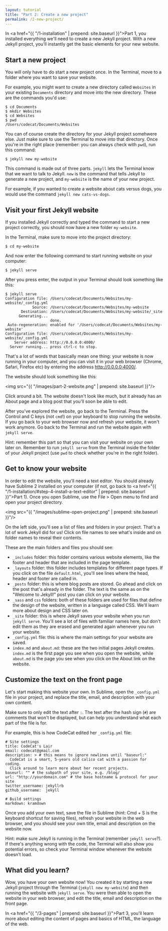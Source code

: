 ```yaml
---
layout: tutorial
title: "Part 2: Create a new project"
permalink: /2-new-project/
---
```


In <a href="{{ "/1-installation" | prepend: site.baseurl }}">Part 1</a>, you installed everything we'll need to create a new Jekyll project. With a new Jekyll project, you'll instantly get the basic elements for your new website.

## Start a new project

You will only have to do start a new project once. In the Terminal, move to a folder where you want to save your website. 

For example, you might want to create a new directory called `Websites` in your existing `Documents` directory and move into the new directory. These are the commands you'd use:

	$ cd Documents
	$ mkdir Websites
	$ cd Websites
	$ pwd
	/Users/codecat/Documents/Websites

You can of course create the directory for your Jekyll project somehwere else. Just make sure to use the Terminal to move into that directory. Once you're in the right place (remember: you can always check with `pwd`), run this command:

	$ jekyll new my-website

This command is made out of three parts. `jekyll` lets the Terminal know that we want to talk to Jekyll. `new` is the command that tells Jekyll to generate a new project, and `my-website` is the name of your new project. 

For example, if you wanted to create a website about cats versus dogs, you would use the command `jekyll new cats-vs-dogs`.

## Visit your first Jekyll website

If you installed Jekyll correctly and typed the command to start a new project correctly, you should now have a new folder `my-website`.

In the Terminal, make sure to move into the project directory:

	$ cd my-website

And now enter the following command to start running website on your computer:

	$ jekyll serve

After you press enter, the output in your Terminal should look something like this:

	$ jekyll serve
	Configuration file: /Users/codecat/Documents/Websites/my-website/_config.yml
	            Source: /Users/codecat/Documents/Websites/my-website
	       Destination: /Users/codecat/Documents/Websites/my-website/_site
	      Generating... 
	                    done.
	 Auto-regeneration: enabled for '/Users/codecat/Documents/Websites/my-website'
	Configuration file: /Users/codecat/Documents/Websites/my-website/_config.yml
	    Server address: http://0.0.0.0:4000/
	  Server running... press ctrl-c to stop.

That's a lot of words that basically mean one thing: your website is now running in your computer, and you can visit it in your web browser (Chrome, Safari, Firefox etc) by entering the address <a href="http://0.0.0.0:4000/" target="_blank">http://0.0.0.0:4000/</a>.

The website should look something like this:

<img src="{{ "/images/part-2-website.png" | prepend: site.baseurl }}"/>

Click around a bit. The website doesn't look like much, but it already has an About page and a blog post that you'll soon be able to edit.

After you've explored the website, go back to the Terminal. Press the Control and C keys (not `cmd`!) on your keyboard to stop running the website. If you go back to your web browser now and refresh your website, it won't work anymore. Go back to the Terminal and run the website again with `jekyll serve`.

<div class="hint">
Hint: remember this part so that you can visit your website on your own later on. Remember to run <code>jekyll serve</code> from the Terminal inside the folder of your Jekyll project (use <code>pwd</code> to check whether you're in the right folder).
</div>

## Get to know your website

In order to edit the website, you'll need a text editor. You should already have Sublime 2 installed on your computer (if not, go back to <a href="{{ "/1-installation/#step-4-install-a-text-editor" | prepend: site.baseurl }}">Part 1</a>). Once you open Sublime, use the File > Open menu to find and open your project directory.

<img src="{{ "/images/sublime-open-project.png" | prepend: site.baseurl }}"/>

On the left side, you'll see a list of files and folders in your project. That's a lot of work Jekyll did for us! Click on file names to see what's inside and on folder names to reveal their contents.

These are the main folders and files you should see:

- `_includes` folder: this folder contains various website elements, like the footer and header that are included in the page template.
- `_layouts` folder: this folder includes templates for different page types. If you click on the file `default.html`, you'll see lines where the head, header and footer are called in.
- `_posts` folder: this is where blog posts are stored. Go ahead and click on the post that's already in the folder. The text is the same as on the "Welcome to Jekyll!" post you can click on your website.
- `_sass` and `css` folders: both of these folders are used for files that define the design of the website, written in a language called CSS. We'll learn more about design and CSS later on. 
- `_site` folder: this is where Jekyll saves your website when you run `jekyll serve`. You'll see a lot of files with familiar names here, but don't edit them as they are erased and generated again whenever you run your website.
- `_config.yml` file: this is where the main settings for your website are saved. 
- `index.md` and `about.md`: these are the two initial pages Jekyll creates. `index.md` is the first page you see when you open the website, while `about.md` is the page you see when you click on the About link on the website.

## Customize the text on the front page

Let's start making this website your own. In Sublime, open the `_config.yml` file in your project, and replace the title, email, and description with your own content.

Make sure to only edit the text after `:`. The text after the hash sign (`#`) are comments that won't be displayed, but can help you understand what each part of the file is for.

For example, this is how CodeCat edited her `_config.yml` file:

	# Site settings
	title: CodeCat's Lair
	email: codecat@gmail.com
	description: > # this means to ignore newlines until "baseurl:"
	  CodeCat is a smart, 5-years old calico cat with a passion for coding. 
	  Click around to learn more about her recent projects.
	baseurl: "" # the subpath of your site, e.g. /blog/
	url: "http://yourdomain.com" # the base hostname & protocol for your site
	twitter_username: jekyllrb
	github_username:  jekyll

	# Build settings
	markdown: kramdown

Once you add your own text, save the file in Sublime (hint: Cmd + S is the keyboard shortcut for saving files), refresh your website in the web browser, and you should see your own title, email and description on the website now.

<div class="hint">
Hint: make sure Jekyll is running in the Terminal (remember <code>jekyll serve</code>?). If there's anything wrong with the code, the Terminal will also show you potential errors, so check your Terminal window whenever the website doesn't load.
</div>

<div class="recap">
<h2>What did you learn?</h2>
Wow, you have your own website now! You created it by starting a new Jekyll project through the Terminal (<code>jekyll new my-website</code>) and then running the website with <code>jekyll serve</code>. You were then able to open the website in your web browser, and edit the title, email and description on the front page. 
</div>

In <a href="{{ "/3-pages" | prepend: site.baseurl }}">Part 3</a>, you'll learn more about editing the content of pages and basics of HTML, the language of the web.
